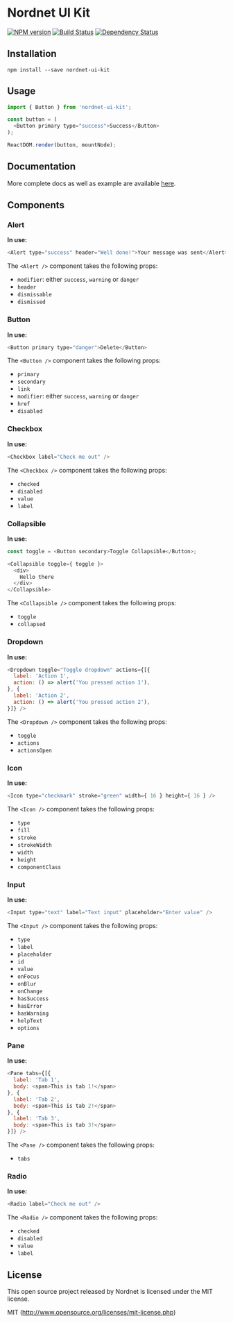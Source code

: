 # Nordnet UI Kit

[![NPM version][npm-image]][npm-url]
[![Build Status][travis-image]][travis-url]
[![Dependency Status][depstat-image]][depstat-url]

## Installation
`npm install --save nordnet-ui-kit`

## Usage
``` javascript
import { Button } from 'nordnet-ui-kit';

const button = (
  <Button primary type="success">Success</Button>
);

ReactDOM.render(button, mountNode);

```

## Documentation
More complete docs as well as example are available [here](https://nordnet.github.io/nordnet-ui-kit).

## Components
### Alert
**In use:**
```javascript
<Alert type="success" header="Well done!">Your message was sent</Alert>
```

The `<Alert />` component takes the following props:
- `modifier`: either `success`, `warning` or `danger`
- `header`
- `dismissable`
- `dismissed`

### Button
**In use:**
```javascript
<Button primary type="danger">Delete</Button>
```

The `<Button />` component takes the following props:
- `primary`
- `secondary`
- `link`
- `modifier`: either `success`, `warning` or `danger`
- `href`
- `disabled`

### Checkbox
**In use:**
```javascript
<Checkbox label="Check me out" />
```

The `<Checkbox />` component takes the following props:
- `checked`
- `disabled`
- `value`
- `label`

### Collapsible
**In use:**
```javascript
const toggle = <Button secondary>Toggle Collapsible</Button>;

<Collapsible toggle={ toggle }>
  <div>
    Hello there
  </div>
</Collapsible>
```

The `<Collapsible />` component takes the following props:
- `toggle`
- `collapsed`

### Dropdown
**In use:**
```javascript
<Dropdown toggle="Toggle dropdown" actions={[{
  label: 'Action 1',
  action: () => alert('You pressed action 1'),
}, {
  label: 'Action 2',
  action: () => alert('You pressed action 2'),
}]} />
```

The `<Dropdown />` component takes the following props:
- `toggle`
- `actions`
- `actionsOpen`

### Icon
**In use:**
```javascript
<Icon type="checkmark" stroke="green" width={ 16 } height={ 16 } />
```

The `<Icon />` component takes the following props:
- `type`
- `fill`
- `stroke`
- `strokeWidth`
- `width`
- `height`
- `componentClass`

### Input
**In use:**
```javascript
<Input type="text" label="Text input" placeholder="Enter value" />
```

The `<Input />` component takes the following props:
- `type`
- `label`
- `placeholder`
- `id`
- `value`
- `onFocus`
- `onBlur`
- `onChange`
- `hasSuccess`
- `hasError`
- `hasWarning`
- `helpText`
- `options`

### Pane
**In use:**
```javascript
<Pane tabs={[{
  label: 'Tab 1',
  body: <span>This is tab 1!</span>
}, {
  label: 'Tab 2',
  body: <span>This is tab 2!</span>
}, {
  label: 'Tab 3',
  body: <span>This is tab 3!</span>
}]} />
```

The `<Pane />` component takes the following props:
- `tabs`

### Radio
**In use:**
```javascript
<Radio label="Check me out" />
```

The `<Radio />` component takes the following props:
- `checked`
- `disabled`
- `value`
- `label`

## License
This open source project released by Nordnet is licensed under the MIT license.

MIT (http://www.opensource.org/licenses/mit-license.php)

[npm-url]: https://npmjs.org/package/nordnet-ui-kit
[npm-image]: https://img.shields.io/npm/v/nordnet-ui-kit.svg

[travis-url]: https://travis-ci.org/nordnet/nordnet-ui-kit
[travis-image]: https://travis-ci.org/nordnet/nordnet-ui-kit.svg?branch=master

[depstat-url]: https://david-dm.org/nordnet/nordnet-ui-kit
[depstat-image]: https://david-dm.org/nordnet/nordnet-ui-kit.svg
